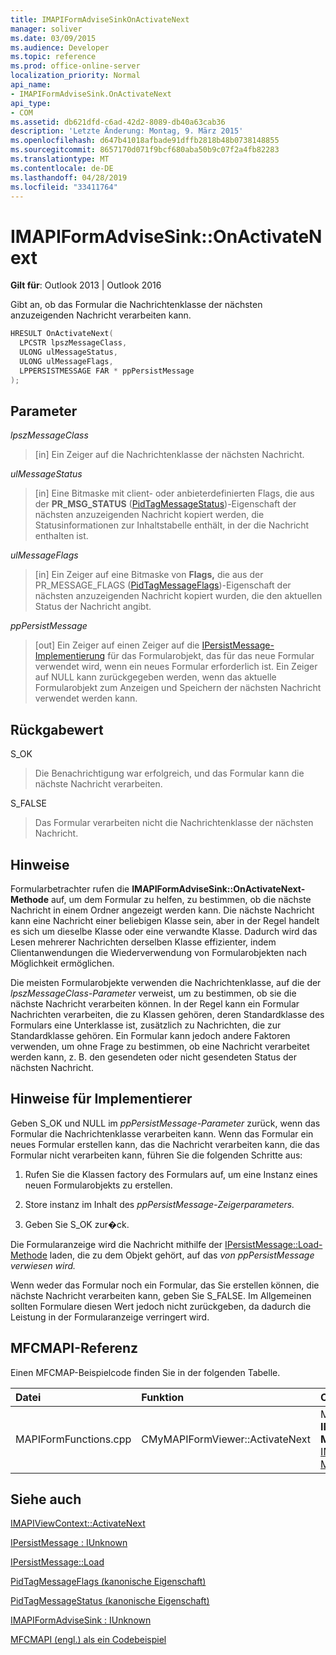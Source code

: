 ```yaml
---
title: IMAPIFormAdviseSinkOnActivateNext
manager: soliver
ms.date: 03/09/2015
ms.audience: Developer
ms.topic: reference
ms.prod: office-online-server
localization_priority: Normal
api_name:
- IMAPIFormAdviseSink.OnActivateNext
api_type:
- COM
ms.assetid: db621dfd-c6ad-42d2-8089-db40a63cab36
description: 'Letzte Änderung: Montag, 9. März 2015'
ms.openlocfilehash: d647b41018afbade91dffb2818b48b0738148855
ms.sourcegitcommit: 8657170d071f9bcf680aba50b9c07f2a4fb82283
ms.translationtype: MT
ms.contentlocale: de-DE
ms.lasthandoff: 04/28/2019
ms.locfileid: "33411764"
---
```

# <a name="imapiformadvisesinkonactivatenext"></a>IMAPIFormAdviseSink::OnActivateNext

  
  
**Gilt für**: Outlook 2013 | Outlook 2016 
  
Gibt an, ob das Formular die Nachrichtenklasse der nächsten anzuzeigenden Nachricht verarbeiten kann.
  
```cpp
HRESULT OnActivateNext(
  LPCSTR lpszMessageClass,
  ULONG ulMessageStatus,
  ULONG ulMessageFlags,
  LPPERSISTMESSAGE FAR * ppPersistMessage
);
```

## <a name="parameters"></a>Parameter

 _lpszMessageClass_
  
> [in] Ein Zeiger auf die Nachrichtenklasse der nächsten Nachricht.
    
 _ulMessageStatus_
  
> [in] Eine Bitmaske mit client- oder anbieterdefinierten Flags, die aus der **PR_MSG_STATUS** ([PidTagMessageStatus](pidtagmessagestatus-canonical-property.md))-Eigenschaft der nächsten anzuzeigenden Nachricht kopiert werden, die Statusinformationen zur Inhaltstabelle enthält, in der die Nachricht enthalten ist.
    
 _ulMessageFlags_
  
> [in] Ein Zeiger auf eine Bitmaske von **Flags,** die aus der PR_MESSAGE_FLAGS ([PidTagMessageFlags](pidtagmessageflags-canonical-property.md))-Eigenschaft der nächsten anzuzeigenden Nachricht kopiert wurden, die den aktuellen Status der Nachricht angibt.
    
 _ppPersistMessage_
  
> [out] Ein Zeiger auf einen Zeiger auf die [IPersistMessage-Implementierung](ipersistmessageiunknown.md) für das Formularobjekt, das für das neue Formular verwendet wird, wenn ein neues Formular erforderlich ist. Ein Zeiger auf NULL kann zurückgegeben werden, wenn das aktuelle Formularobjekt zum Anzeigen und Speichern der nächsten Nachricht verwendet werden kann. 
    
## <a name="return-value"></a>Rückgabewert

S_OK 
  
> Die Benachrichtigung war erfolgreich, und das Formular kann die nächste Nachricht verarbeiten.
    
S_FALSE 
  
> Das Formular verarbeiten nicht die Nachrichtenklasse der nächsten Nachricht.
    
## <a name="remarks"></a>Hinweise

Formularbetrachter rufen die **IMAPIFormAdviseSink::OnActivateNext-Methode** auf, um dem Formular zu helfen, zu bestimmen, ob die nächste Nachricht in einem Ordner angezeigt werden kann. Die nächste Nachricht kann eine Nachricht einer beliebigen Klasse sein, aber in der Regel handelt es sich um dieselbe Klasse oder eine verwandte Klasse. Dadurch wird das Lesen mehrerer Nachrichten derselben Klasse effizienter, indem Clientanwendungen die Wiederverwendung von Formularobjekten nach Möglichkeit ermöglichen. 
  
Die meisten Formularobjekte verwenden die Nachrichtenklasse, auf die der  _lpszMessageClass-Parameter_ verweist, um zu bestimmen, ob sie die nächste Nachricht verarbeiten können. In der Regel kann ein Formular Nachrichten verarbeiten, die zu Klassen gehören, deren Standardklasse des Formulars eine Unterklasse ist, zusätzlich zu Nachrichten, die zur Standardklasse gehören. Ein Formular kann jedoch andere Faktoren verwenden, um ohne Frage zu bestimmen, ob eine Nachricht verarbeitet werden kann, z. B. den gesendeten oder nicht gesendeten Status der nächsten Nachricht. 
  
## <a name="notes-to-implementers"></a>Hinweise für Implementierer

Geben S_OK und NULL im  _ppPersistMessage-Parameter_ zurück, wenn das Formular die Nachrichtenklasse verarbeiten kann. Wenn das Formular ein neues Formular erstellen kann, das die Nachricht verarbeiten kann, die das Formular nicht verarbeiten kann, führen Sie die folgenden Schritte aus: 
  
1. Rufen Sie die Klassen factory des Formulars auf, um eine Instanz eines neuen Formularobjekts zu erstellen.
    
2. Store instanz im Inhalt des _ppPersistMessage-Zeigerparameters._ 
    
3. Geben Sie S_OK zur�ck.
    
Die Formularanzeige wird die Nachricht mithilfe der [IPersistMessage::Load-Methode](ipersistmessage-load.md) laden, die zu dem Objekt gehört, auf das _von ppPersistMessage verwiesen wird._
  
Wenn weder das Formular noch ein Formular, das Sie erstellen können, die nächste Nachricht verarbeiten kann, geben Sie S_FALSE. Im Allgemeinen sollten Formulare diesen Wert jedoch nicht zurückgeben, da dadurch die Leistung in der Formularanzeige verringert wird.
  
## <a name="mfcmapi-reference"></a>MFCMAPI-Referenz

Einen MFCMAP-Beispielcode finden Sie in der folgenden Tabelle.
  
|**Datei**|**Funktion**|**Comment**|
|:-----|:-----|:-----|
|MAPIFormFunctions.cpp  <br/> |CMyMAPIFormViewer::ActivateNext  <br/> |MFCMAPI verwendet die **IMAPIFormAdviseSink::OnActivateNext-Methode,** um die [IMAPIViewContext::ActivateNext-Methode zu](imapiviewcontext-activatenext.md) implementieren.  <br/> |
   
## <a name="see-also"></a>Siehe auch



[IMAPIViewContext::ActivateNext](imapiviewcontext-activatenext.md)
  
[IPersistMessage : IUnknown](ipersistmessageiunknown.md)
  
[IPersistMessage::Load](ipersistmessage-load.md)
  
[PidTagMessageFlags (kanonische Eigenschaft)](pidtagmessageflags-canonical-property.md)
  
[PidTagMessageStatus (kanonische Eigenschaft)](pidtagmessagestatus-canonical-property.md)
  
[IMAPIFormAdviseSink : IUnknown](imapiformadvisesinkiunknown.md)


[MFCMAPI (engl.) als ein Codebeispiel](mfcmapi-as-a-code-sample.md)

